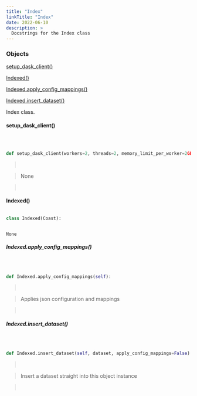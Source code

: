 ---
title: "Index"
linkTitle: "Index"
date: 2022-06-10
description: >
  Docstrings for the Index class
---


### Objects

[setup_dask_client()](#setup_dask_client)<br />
[Indexed()](#indexed)<br />
[Indexed.apply_config_mappings()](#indexedapply_config_mappings)<br />
[Indexed.insert_dataset()](#indexedinsert_dataset)<br />

Index class.
#### setup_dask_client()
```python

def setup_dask_client(workers=2, threads=2, memory_limit_per_worker=2GB):
```
> <br />
> None<br />
> <br />
#### Indexed()
```python
class Indexed(Coast):
```

```
None
```

##### Indexed.apply_config_mappings()
```python

def Indexed.apply_config_mappings(self):
```
> <br />
> Applies json configuration and mappings<br />
> <br />
##### Indexed.insert_dataset()
```python

def Indexed.insert_dataset(self, dataset, apply_config_mappings=False):
```
> <br />
> Insert a dataset straight into this object instance<br />
> <br />
